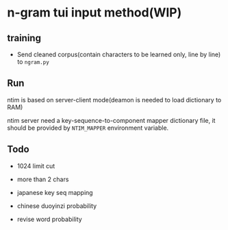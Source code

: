 # n-gram tui input method(WIP)

## training

* Send cleaned corpus(contain characters to be learned only, line by line) to `ngram.py`

## Run

ntim is based on server-client mode(deamon is needed to load dictionary to RAM)

ntim server need a key-sequence-to-component mapper dictionary file,
it should be provided by `NTIM_MAPPER` environment variable.

## Todo

* 1024 limit cut

* more than 2 chars

* japanese key seq mapping

* chinese duoyinzi probability

* revise word probability
